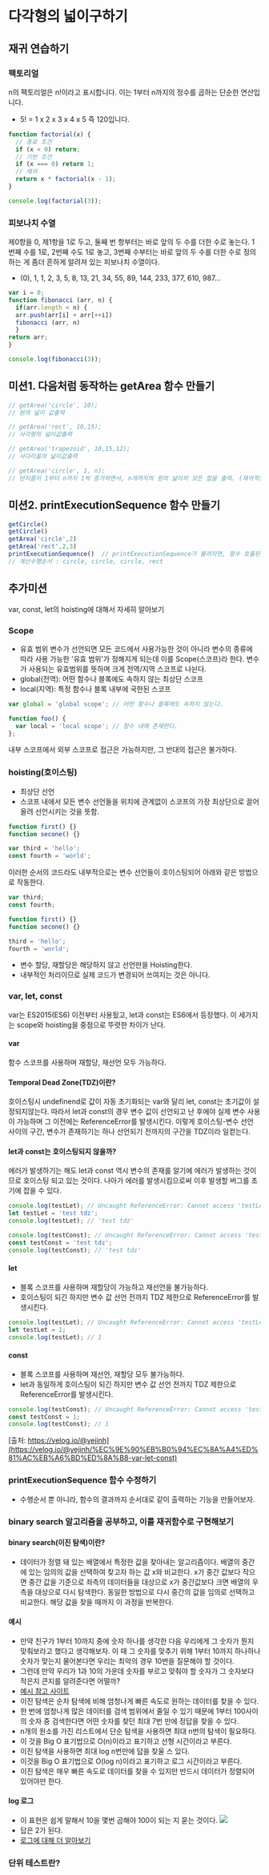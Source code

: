 # 다각형의 넓이구하기
## 재귀 연습하기
### 팩토리얼
n의 팩토리얼은 n!이라고 표시합니다. 이는 1부터 n까지의 정수를 곱하는 단순한 연산입니다.
- 5! = 1 x 2 x 3 x 4 x 5 즉 120입니다.
``` javascript
function factorial(x) {
  // 종료 조건
  if (x < 0) return;
  // 기반 조건
  if (x === 0) return 1;
  // 재귀
  return x * factorial(x - 1);
}

console.log(factorial(3));
```
### 피보나치 수열
제0항을 0, 제1항을 1로 두고, 둘째 번 항부터는 바로 앞의 두 수를 더한 수로 놓는다. 1번째 수를 1로, 2번째 수도 1로 놓고, 3번째 수부터는 바로 앞의 두 수를 더한 수로 정의하는 게 좀더 흔하게 알려져 있는 피보나치 수열이다. 
- (0), 1, 1, 2, 3, 5, 8, 13, 21, 34, 55, 89, 144, 233, 377, 610, 987...
``` javascript
var i = 0;
function fibonacci (arr, n) {
  if(arr.length < n) {
  arr.push(arr[i] + arr[++i])
  fibonacci (arr, n)
  }
return arr;
}

console.log(fibonacci(3));

```
## 미션1. 다음처럼 동작하는 getArea 함수 만들기
``` javascript
// getArea('circle', 10);
// 원의 넓이 값출력

// getArea('rect', 10,15);
// 사각형의 넓이값출력

// getArea('trapezoid', 10,15,12);
// 사다리꼴의 넓이값출력

// getArea('circle', 1, n);
// 반지름이 1부터 n까지 1씩 증가하면서, n개까지의 원의 넓이의 모든 합을 출력. (재귀적인 해결책을 제시한다)
```
## 미션2. printExecutionSequence 함수 만들기
``` javascript
getCircle() 
getCircle() 
getArea('circle',2) 
getArea('rect',2,3) 
printExecutionSequence()  // printExecutionSequence가 불려지면, 함수 호출된 순서를 출력한다. 
// 계산수행순서 : circle, circle, circle, rect
```
## 추가미션
var, const, let의 hoisting에 대해서 자세히 알아보기
### Scope
- 유효 범위
변수가 선언되면 모든 코드에서 사용가능한 것이 아니라 변수의 종류에 따라 사용 가능한 '유효 범위'가 정해지게 되는데 이를 Scope(스코프)라 한다. 변수가 사용되는 유효범위를 뜻하며 크게 전역/지역 스코프로 나뉜다.
- global(전역): 어떤 함수나 블록에도 속하지 않는 최상단 스코프
- local(지역): 특정 함수나 블록 내부에 국한된 스코프
``` javascript
var global = 'global scope'; // 어떤 함수나 블록에도 속하지 않는다.

function foo() {
  var local = 'local scope'; // 함수 내에 존재한다.
};
```
내부 스코프에서 외부 스코프로 접근은 가능하지만, 그 반대의 접근은 불가하다.
### hoisting(호이스팅)
- 최상단 선언
- 스코프 내에서 모든 변수 선언들을 위치에 관계없이 스코프의 가장 최상단으로 끌어올려 선언시키는 것을 뜻함.
``` javascript
function first() {}
function secone() {}

var third = 'hello';
const fourth = 'world';
```
이러한 순서의 코드라도 내부적으로는 변수 선언들이 호이스팅되어 아래와 같은 방법으로 작동한다.
``` javascript
var third;
const fourth;

function first() {}
function secone() {}

third = 'hello';
fourth = 'world';
```
- 변수 할당, 재할당은 해당하지 않고 선언만을 Hoisting한다.
- 내부적인 처리이므로 실제 코드가 변경되어 쓰여지는 것은 아니다.
### var, let, const
var는 ES2015(ES6) 이전부터 사용됬고, let과 const는 ES6에서 등장했다.
이 세가지는 scope와 hoisting을 중점으로 뚜렷한 차이가 난다.
#### var
함수 스코프를 사용하며 재할당, 재선언 모두 가능하다.
#### Temporal Dead Zone(TDZ)이란?
호이스팅시 undefinend로 값이 자동 초기화되는 var와 달리 let, const는 초기값이 설정되지않는다. 따라서 let과 const의 경우 변수 값이 선언되고 난 후에야 실제 변수 사용이 가능하며 그 이전에는 ReferenceError를 발생시킨다. 이렇게 호이스팅-변수 선언 사이의 구간, 변수가 존재하기는 하나 선언되기 전까지의 구간을 TDZ이라 일컫는다.
#### let과 const는 호이스팅되지 않을까?
에러가 발생하기는 해도 let과 const 역시 변수의 존재를 알기에 에러가 발생하는 것이므로 호이스팅 되고 있는 것이다. 나아가 에러를 발생시킴으로써 이후 발생할 버그를 초기에 잡을 수 있다.
``` javascript
console.log(testLet); // Uncaught ReferenceError: Cannot access 'testLet' before initialization
let testLet = 'test tdz';
console.log(testLet); // 'test tdz'

console.log(testConst); // Uncaught ReferenceError: Cannot access 'testConst' before initialization
const testConst = 'test tdz';
console.log(testConst); // 'test tdz'
```
#### let
- 블록 스코프를 사용하며 재할당이 가능하고 재선언을 불가능하다.
- 호이스팅이 되긴 하지만 변수 값 선언 전까지 TDZ 제한으로 ReferenceError를 발생시킨다.
``` javascript
console.log(testLet); // Uncaught ReferenceError: Cannot access 'testLet' before initialization
let testLet = 1;
console.log(testLet); // 1
```
#### const
- 블록 스코프를 사용하며 재선언, 재할당 모두 불가능하다.
- let과 동일하게 호이스팅이 되긴 하지만 변수 값 선언 전까지 TDZ 제한으로 ReferenceError를 발생시킨다.
``` javascript
console.log(testConst); // Uncaught ReferenceError: Cannot access 'testConst' before initialization
const testConst = 1;
console.log(testConst); // 1
```
[출처: https://velog.io/@yejinh](https://velog.io/@yejinh/%EC%9E%90%EB%B0%94%EC%8A%A4%ED%81%AC%EB%A6%BD%ED%8A%B8-var-let-const)
### printExecutionSequence 함수 수정하기
- 수행순서 뿐 아니라, 함수의 결과까지 순서대로 같이 출력하는 기능을 만들어보자.
### binary search 알고리즘을 공부하고, 이를 재귀함수로 구현해보기
#### binary search(이진 탐색)이란?
- 데이터가 정렬 돼 있는 배열에서 특정한 값을 찾아내는 알고리즘이다. 배열의 중간에 있는 임의의 값을 선택하여 찾고자 하는 값 x와 비교한다. x가 중간 값보다 작으면 중간 값을 기준으로 좌측의 데이터들을 대상으로 x가 중간값보다 크면 배열의 우측을 대상으로 다시 탐색한다. 동일한 방법으로 다시 중간의 값을 임의로 선택하고 비교한다. 해당 값을 찾을 때까지 이 과정을 반복한다.
#### 예시
  - 만약 친구가 1부터 10까지 중에 숫자 하나를 생각한 다음 우리에게 그 숫자가 뭔지 맞춰보라고 했다고 생각해보자. 이 때 그 숫자를 맞추기 위해 1부터 10까지 하나하나 숫자가 맞는지 물어본다면 우리는 최악의 경우 10번을 질문해야 할 것이다.
  - 그런데 만약 우리가 1과 10의 가운데 숫자를 부르고 맞춰야 할 숫자가 그 숫자보다 작은지 큰지를 알려준다면 어떨까?
  - [예시 참고 사이트](https://im-developer.tistory.com/126)
  - 이진 탐색은 순차 탐색에 비해 엄청나게 빠른 속도로 원하는 데이터를 찾을 수 있다.
  - 한 번에 엄청나게 많은 데이터를 검색 범위에서 줄일 수 있기 때문에 1부터 100사이의 숫자 중 검색한다면 어떤 숫자를 찾던 최대 7번 만에 정답을 찾을 수 있다.
  - n개의 원소를 가진 리스트에서 단순 탐색을 사용하면 최대 n번의 탐색이 필요하다.
  - 이 것을 Big O 표기법으로 O(n)이라고 표기하고 선형 시간이라고 부른다.
  - 이진 탐색을 사용하면 최대 log n번만에 답을 찾울 스 있다.
  - 이것을 Big O 표기법으로 O(log n)이라고 표기하고 로그 시간이라고 부른다.
  - 이진 탐색은 매우 빠른 속도로 데이터를 찾을 수 있지만 반드시 데이터가 정렬되어 있어야만 한다.
  #### log 로그
  - 이 표현은 쉽게 말해서 10을 몇번 곱해야 100이 되는 지 묻는 것이다. 
  ![](https://img1.daumcdn.net/thumb/R1280x0/?scode=mtistory2&fname=https%3A%2F%2Fk.kakaocdn.net%2Fdn%2Fxelml%2FbtqwHKmLlsN%2FEeWsDRjhHvhhkrxsrrS751%2Fimg.png)
  - 답은 2가 된다.
  - [로그에 대해 더 알아보기](https://mathbang.net/595)
  
### 단위 테스트란?
